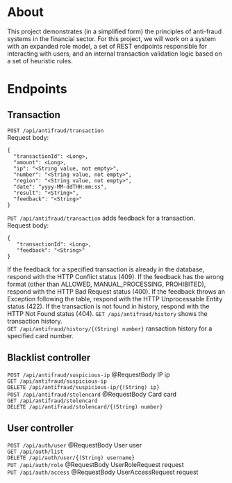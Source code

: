 # About
This project demonstrates (in a simplified form) the principles of anti-fraud systems in the financial sector. For this project, we will work on a system with an expanded role model, a set of REST endpoints responsible for interacting with users, and an internal transaction validation logic based on a set of heuristic rules.
# Endpoints
## Transaction
```POST /api/antifraud/transaction``` \
Request body:
```
{
  "transactionId": <Long>,
  "amount": <Long>,
  "ip": "<String value, not empty>",
  "number": "<String value, not empty>",
  "region": "<String value, not empty>",
  "date": "yyyy-MM-ddTHH:mm:ss",
  "result": "<String>",
  "feedback": "<String>"
}
```
```PUT /api/antifraud/transaction``` adds feedback for a transaction.\
Request body:
```
{
   "transactionId": <Long>,
   "feedback": "<String>"
}
```
If the feedback for a specified transaction is already in the database, respond with the HTTP Conflict status (409).
If the feedback has the wrong format (other than ALLOWED, MANUAL_PROCESSING, PROHIBITED), respond with the HTTP Bad Request status (400).
If the feedback throws an Exception following the table, respond with the HTTP Unprocessable Entity status (422).
If the transaction is not found in history, respond with the HTTP Not Found status (404).
```GET /api/antifraud/history``` shows the transaction history.\
```GET /api/antifraud/history/{(String) number}``` ransaction history for a specified card number.
## Blacklist controller
```POST /api/antifraud/suspicious-ip``` @RequestBody IP ip\
```GET /api/antifraud/suspicious-ip```\
```DELETE /api/antifraud/suspicious-ip/{(String) ip} ```\
```POST /api/antifraud/stolencard``` @RequestBody Card card\
```GET /api/antifraud/stolencard```\
```DELETE /api/antifraud/stolencard/{(String) number}```
## User controller
```POST /api/auth/user``` @RequestBody User user\
```GET /api/auth/list```\
```DELETE /api/auth/user/{(String) username}```\
```PUT /api/auth/role``` @RequestBody UserRoleRequest request\
```PUT /api/auth/access``` @RequestBody UserAccessRequest request
